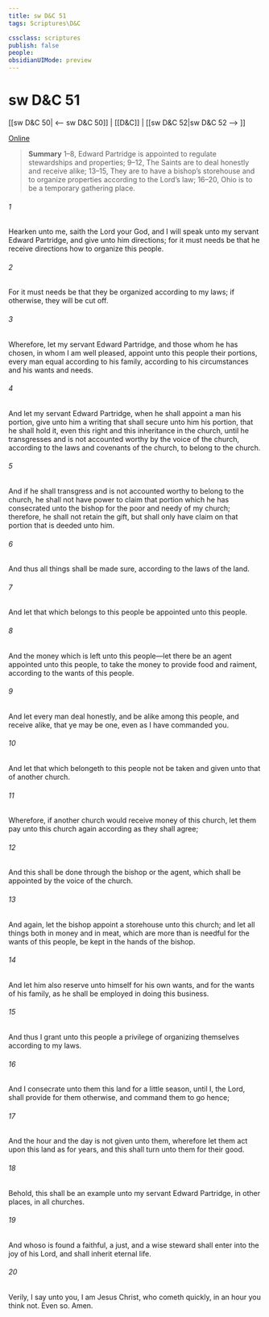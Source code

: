 ```yaml
---
title: sw D&C 51
tags: Scriptures\D&C

cssclass: scriptures
publish: false
people:
obsidianUIMode: preview
---
```


# sw D&C 51
[[sw D&C 50| <-- sw D&C 50]] | [[D&C]] | [[sw D&C 52|sw D&C 52 --> ]]

[Online](https://churchofjesuschrist.org/study/scriptures/dc-testament/dc/51?lang=eng)

> __Summary__
1–8, Edward Partridge is appointed to regulate stewardships and properties; 9–12, The Saints are to deal honestly and receive alike; 13–15, They are to have a bishop’s storehouse and to organize properties according to the Lord’s law; 16–20, Ohio is to be a temporary gathering place.

###### 1 
Hearken unto me, saith the Lord your God, and I will speak unto my servant Edward Partridge, and give unto him directions; for it must needs be that he receive directions how to organize this people.

###### 2 
For it must needs be that they be organized according to my laws; if otherwise, they will be cut off.

###### 3 
Wherefore, let my servant Edward Partridge, and those whom he has chosen, in whom I am well pleased, appoint unto this people their portions, every man equal according to his family, according to his circumstances and his wants and needs.

###### 4 
And let my servant Edward Partridge, when he shall appoint a man his portion, give unto him a writing that shall secure unto him his portion, that he shall hold it, even this right and this inheritance in the church, until he transgresses and is not accounted worthy by the voice of the church, according to the laws and covenants of the church, to belong to the church.

###### 5 
And if he shall transgress and is not accounted worthy to belong to the church, he shall not have power to claim that portion which he has consecrated unto the bishop for the poor and needy of my church; therefore, he shall not retain the gift, but shall only have claim on that portion that is deeded unto him.

###### 6 
And thus all things shall be made sure, according to the laws of the land.

###### 7 
And let that which belongs to this people be appointed unto this people.

###### 8 
And the money which is left unto this people—let there be an agent appointed unto this people, to take the money to provide food and raiment, according to the wants of this people.

###### 9 
And let every man deal honestly, and be alike among this people, and receive alike, that ye may be one, even as I have commanded you.

###### 10 
And let that which belongeth to this people not be taken and given unto that of another church.

###### 11 
Wherefore, if another church would receive money of this church, let them pay unto this church again according as they shall agree;

###### 12 
And this shall be done through the bishop or the agent, which shall be appointed by the voice of the church.

###### 13 
And again, let the bishop appoint a storehouse unto this church; and let all things both in money and in meat, which are more than is needful for the wants of this people, be kept in the hands of the bishop.

###### 14 
And let him also reserve unto himself for his own wants, and for the wants of his family, as he shall be employed in doing this business.

###### 15 
And thus I grant unto this people a privilege of organizing themselves according to my laws.

###### 16 
And I consecrate unto them this land for a little season, until I, the Lord, shall provide for them otherwise, and command them to go hence;

###### 17 
And the hour and the day is not given unto them, wherefore let them act upon this land as for years, and this shall turn unto them for their good.

###### 18 
Behold, this shall be an example unto my servant Edward Partridge, in other places, in all churches.

###### 19 
And whoso is found a faithful, a just, and a wise steward shall enter into the joy of his Lord, and shall inherit eternal life.

###### 20 
Verily, I say unto you, I am Jesus Christ, who cometh quickly, in an hour you think not. Even so. Amen.

